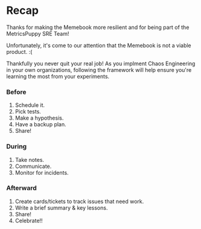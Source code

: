 # Recap

Thanks for making the Memebook more resilient and for being part of the MetricsPuppy SRE Team!

Unfortunately, it's come to our attention that the Memebook is not a viable product. :(

Thankfully you never quit your real job! As you implment Chaos Engineering in your own organizations, following the framework will help ensure you're learning the most from your experiments.

### Before

1. Schedule it.
1. Pick tests.
1. Make a hypothesis.
1. Have a backup plan.
1. Share!

### During

1. Take notes.
1. Communicate.
1. Monitor for incidents.

### Afterward

1. Create cards/tickets to track issues that need work.
1. Write a brief summary & key lessons.
1. Share!
1. Celebrate!!
